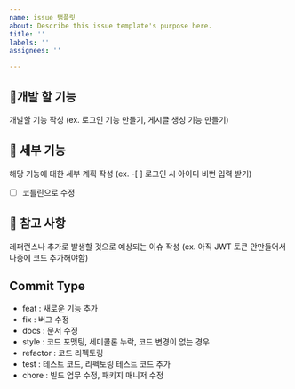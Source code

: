 ```yaml
---
name: issue 탬플릿
about: Describe this issue template's purpose here.
title: ''
labels: ''
assignees: ''

---
```


## 🔨개발 할 기능
개발할 기능 작성 (ex. 로그인 기능 만들기, 게시글 생성 기능 만들기)


## 🧩 세부 기능
해당 기능에 대한 세부 계획 작성 (ex. -[ ] 로그인 시 아이디 비번 입력 받기)
- [ ]  코틀린으로 수정

## 📖 참고 사항
레퍼런스나 추가로 발생할 것으로 예상되는 이슈 작성 (ex. 아직 JWT 토큰 안만들어서 나중에 코드 추가해야함)


## Commit Type
- feat : 새로운 기능 추가
- fix : 버그 수정
- docs : 문서 수정
- style : 코드 포맷팅, 세미콜론 누락, 코드 변경이 없는 경우
- refactor : 코드 리펙토링
- test : 테스트 코드, 리펙토링 테스트 코드 추가
- chore : 빌드 업무 수정, 패키지 매니저 수정
